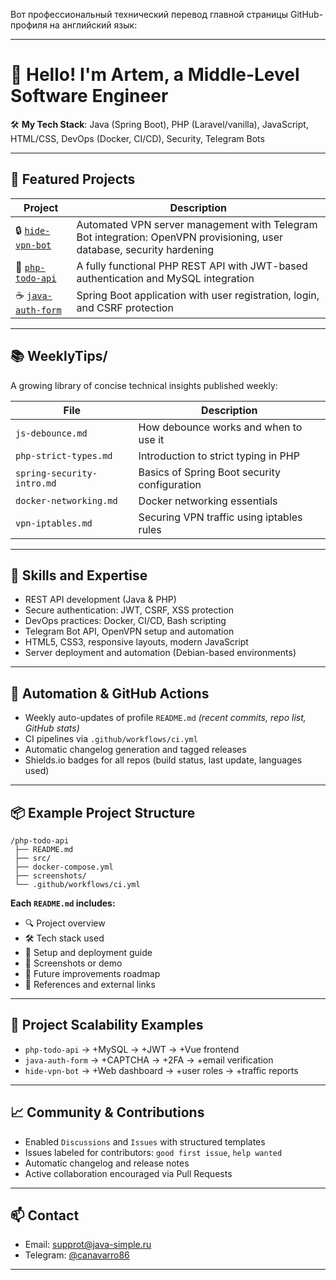Вот профессиональный технический перевод главной страницы GitHub-профиля на английский язык:

---

# 👋 Hello! I'm Artem, a Middle-Level Software Engineer

🛠 **My Tech Stack**: Java (Spring Boot), PHP (Laravel/vanilla), JavaScript, HTML/CSS, DevOps (Docker, CI/CD), Security, Telegram Bots

---

## 📌 Featured Projects

| Project                                                          | Description                                                                                                            |
| ---------------------------------------------------------------- | ---------------------------------------------------------------------------------------------------------------------- |
| 🔒 [`hide-vpn-bot`](https://github.com/username/hide-vpn-bot)    | Automated VPN server management with Telegram Bot integration: OpenVPN provisioning, user database, security hardening |
| 📝 [`php-todo-api`](https://github.com/username/php-todo-api)    | A fully functional PHP REST API with JWT-based authentication and MySQL integration                                    |
| ☕ [`java-auth-form`](https://github.com/username/java-auth-form) | Spring Boot application with user registration, login, and CSRF protection                                             |

---

## 📚 WeeklyTips/

A growing library of concise technical insights published weekly:

| File                       | Description                                  |
| -------------------------- | -------------------------------------------- |
| `js-debounce.md`           | How debounce works and when to use it        |
| `php-strict-types.md`      | Introduction to strict typing in PHP         |
| `spring-security-intro.md` | Basics of Spring Boot security configuration |
| `docker-networking.md`     | Docker networking essentials                 |
| `vpn-iptables.md`          | Securing VPN traffic using iptables rules    |

---

## 🚀 Skills and Expertise

* REST API development (Java & PHP)
* Secure authentication: JWT, CSRF, XSS protection
* DevOps practices: Docker, CI/CD, Bash scripting
* Telegram Bot API, OpenVPN setup and automation
* HTML5, CSS3, responsive layouts, modern JavaScript
* Server deployment and automation (Debian-based environments)

---

## 🔄 Automation & GitHub Actions

* Weekly auto-updates of profile `README.md`
  *(recent commits, repo list, GitHub stats)*
* CI pipelines via `.github/workflows/ci.yml`
* Automatic changelog generation and tagged releases
* Shields.io badges for all repos (build status, last update, languages used)

---

## 📦 Example Project Structure

```
/php-todo-api
 ├── README.md
 ├── src/
 ├── docker-compose.yml
 ├── screenshots/
 └── .github/workflows/ci.yml
```

**Each `README.md` includes:**

* 🔍 Project overview
* 🛠 Tech stack used
* 🚀 Setup and deployment guide
* 📸 Screenshots or demo
* 🧩 Future improvements roadmap
* 🔗 References and external links

---

## 🧩 Project Scalability Examples

* `php-todo-api` → +MySQL → +JWT → +Vue frontend
* `java-auth-form` → +CAPTCHA → +2FA → +email verification
* `hide-vpn-bot` → +Web dashboard → +user roles → +traffic reports

---

## 📈 Community & Contributions

* Enabled `Discussions` and `Issues` with structured templates
* Issues labeled for contributors: `good first issue`, `help wanted`
* Automatic changelog and release notes
* Active collaboration encouraged via Pull Requests

---

## 📫 Contact

* Email: [supprot@java-simple.ru](mailto:supprot@java-simple.ru)
* Telegram: [@canavarro86](https://t.me/canavarro86)

---
